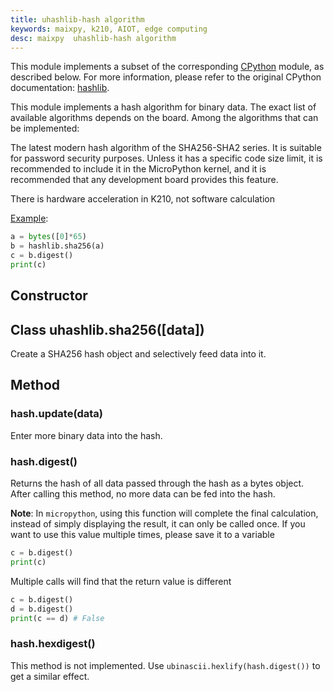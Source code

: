 ```yaml
---
title: uhashlib-hash algorithm
keywords: maixpy, k210, AIOT, edge computing
desc: maixpy  uhashlib-hash algorithm
---
```




This module implements a subset of the corresponding [CPython](http://docs.micropython.org/en/latest/reference/glossary.html#term-cpython) module, as described below. For more information, please refer to the original CPython documentation: [hashlib](https://docs.python.org/3.5/library/hashlib.html#module-hashlib).

This module implements a hash algorithm for binary data. The exact list of available algorithms depends on the board. Among the algorithms that can be implemented:

The latest modern hash algorithm of the SHA256-SHA2 series. It is suitable for password security purposes. Unless it has a specific code size limit, it is recommended to include it in the MicroPython kernel, and it is recommended that any development board provides this feature.

There is hardware acceleration in K210, not software calculation

[Example](https://github.com/sipeed/MaixPy-v1_scripts/blob/master/basic/demo_sha256.py):
```python
a = bytes([0]*65)
b = hashlib.sha256(a)
c = b.digest()
print(c)
```

## Constructor

## Class uhashlib.sha256([data])

Create a SHA256 hash object and selectively feed data into it.


## Method

### hash.update(data)

Enter more binary data into the hash.

### hash.digest()

Returns the hash of all data passed through the hash as a bytes object. After calling this method, no more data can be fed into the hash.

**Note**: In `micropython`, using this function will complete the final calculation, instead of simply displaying the result, it can only be called once. If you want to use this value multiple times, please save it to a variable
```python
c = b.digest()
print(c)
```
Multiple calls will find that the return value is different
```python
c = b.digest()
d = b.digest()
print(c == d) # False
```

### hash.hexdigest()

This method is not implemented. Use `ubinascii.hexlify(hash.digest())` to get a similar effect.
